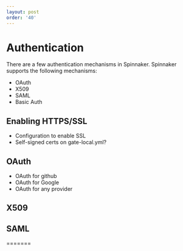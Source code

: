 ```yaml
---
layout: post
order: '40'
---
```


# Authentication

There are a few authentication mechanisms in Spinnaker.  Spinnaker supports the following mechanisms:

* OAuth
* X509
* SAML
* Basic Auth

## Enabling HTTPS/SSL

 * Configuration to enable SSL
 * Self-signed certs on gate-local.yml?



## OAuth

 * OAuth for github
 * OAuth for Google
 * OAuth for any provider

## X509



## SAML
=======
